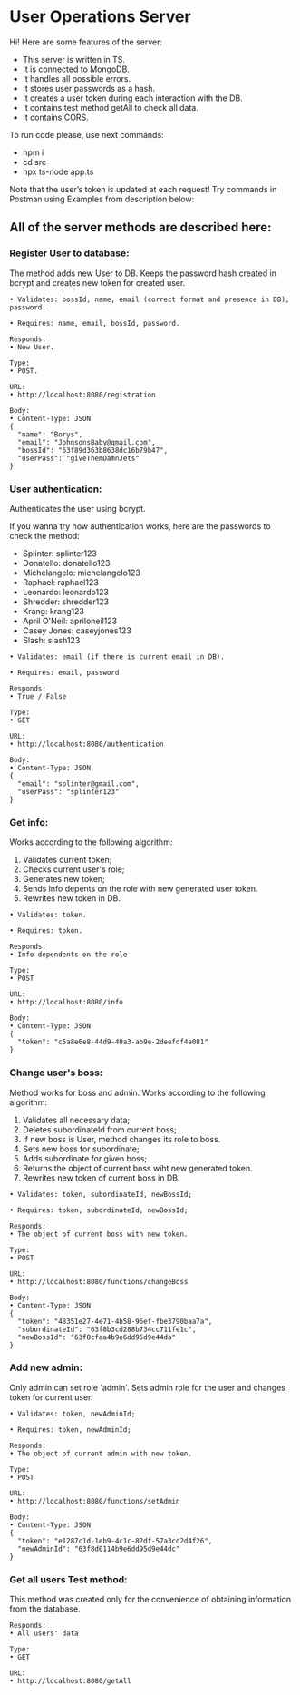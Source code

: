 # User Operations Server
Hi! Here are some features of the server:

- This server is written in TS.
- It is connected to MongoDB.
- It handles all possible errors.
- It stores user passwords as a hash.
- It creates a user token during each interaction with the DB.
- It contains test method getAll to check all data.
- It contains CORS.

To run code please, use next commands:
- npm i
- cd src
- npx ts-node app.ts

Note that the user’s token is updated at each request! Try commands in Postman using Examples from description below:

## All of the server methods are described here:

### Register User to database:
The method adds new User to DB. Keeps the password hash created in bcrypt and creates new token for created user.

```
• Validates: bossId, name, email (correct format and presence in DB), password.

• Requires: name, email, bossId, password.

Responds:  
• New User.

Type:  
• POST.

URL:
• http://localhost:8080/registration

Body:
• Content-Type: JSON
{
  "name": "Borys",
  "email": "JohnsonsBaby@gmail.com",
  "bossId": "63f89d363b8638dc16b79b47",
  "userPass": "giveThemDamnJets"
}

```

### User authentication:
Authenticates the user using bcrypt.

If you wanna try how authentication works, here are the passwords to check the method:

- Splinter: splinter123
- Donatello: donatello123
- Michelangelo: michelangelo123
- Raphael: raphael123
- Leonardo: leonardo123
- Shredder: shredder123
- Krang: krang123
- April O'Neil: apriloneil123
- Casey Jones: caseyjones123
- Slash: slash123

```
• Validates: email (if there is current email in DB). 

• Requires: email, password

Responds:  
• True / False

Type:  
• GET

URL:  
• http://localhost:8080/authentication

Body:
• Content-Type: JSON
{
  "email": "splinter@gmail.com",
  "userPass": "splinter123"
}
```

### Get info:
Works according to the following algorithm:
1. Validates current token;
2. Checks current user's role;
3. Generates new token;
4. Sends info depents on the role with new generated user token.
5. Rewrites new token in DB.
```
• Validates: token.

• Requires: token.

Responds:  
• Info dependents on the role

Type:  
• POST

URL:  
• http://localhost:8080/info

Body:
• Content-Type: JSON
{
  "token": "c5a8e6e8-44d9-40a3-ab9e-2deefdf4e081"
}
```

### Change user's boss:
Method works for boss and admin.
Works according to the following algorithm:
1. Validates all necessary data;
2. Deletes subordinateId from current boss;
3. If new boss is User, method changes its role to boss.
4. Sets new boss for subordinate;
5. Adds subordinate for given boss;
6. Returns the object of current boss wiht new generated token.
7. Rewrites new token of current boss in DB.
```
• Validates: token, subordinateId, newBossId;

• Requires: token, subordinateId, newBossId;

Responds:  
• The object of current boss with new token.

Type:  
• POST

URL:  
• http://localhost:8080/functions/changeBoss

Body:
• Content-Type: JSON
{
  "token": "48351e27-4e71-4b58-96ef-fbe3790baa7a",
  "subordinateId": "63f8b3cd288b734cc711fe1c",
  "newBossId": "63f8cfaa4b9e6dd95d9e44da"
}

```

### Add new admin:
Only admin can set role 'admin'.
Sets admin role for the user and changes token for current user.
```
• Validates: token, newAdminId;

• Requires: token, newAdminId;

Responds:  
• The object of current admin with new token.

Type:  
• POST

URL:  
• http://localhost:8080/functions/setAdmin

Body:
• Content-Type: JSON
{
  "token": "e1287c1d-1eb9-4c1c-82df-57a3cd2d4f26",
  "newAdminId": "63f8d0114b9e6dd95d9e44dc"
}
```

### Get all users Test method:
This method was created only for the convenience of obtaining information from the database.
```
Responds:  
• All users' data

Type:  
• GET

URL:  
• http://localhost:8080/getAll
```
